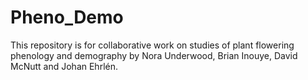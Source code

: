 # Pheno_Demo
This repository is for collaborative work on studies of plant flowering phenology and demography by Nora Underwood, Brian Inouye, David McNutt and  Johan Ehrlén. 
